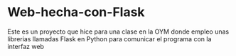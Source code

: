 # Web-hecha-con-Flask
Este es un proyecto que hice para una clase en la OYM donde empleo unas librerias llamadas Flask en Python para comunicar el programa con la interfaz web
